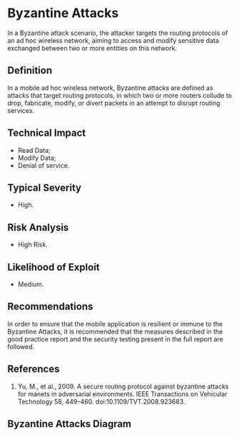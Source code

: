 # Byzantine Attacks

In a Byzantine attack scenario, the attacker targets the routing protocols of an ad hoc wireless network, aiming to access and modify sensitive data exchanged between two or more entities on this network.

## Definition

 In a mobile ad hoc wireless network, Byzantine attacks are defined as attacks that target routing protocols, in which two or more routers collude to drop, fabricate, modify, or divert packets in an attempt to disrupt routing services.
 
## Technical Impact

* Read Data;
* Modify Data;
* Denial of service.

## Typical Severity

* High.

## Risk Analysis

* High Risk.

## Likelihood of Exploit
  
* Medium.

## Recommendations

In order to ensure that the mobile application is resilient or immune to the Byzantine Attacks, it is recommended that the measures described in the good practice report and the security testing present in the full report are followed.

## References

1. Yu, M., et al., 2009. A secure routing protocol against byzantine attacks for manets in adversarial environments. IEEE Transactions on Vehicular Technology 58, 449–460. doi:10.1109/TVT.2008.923683.

## Byzantine Attacks Diagram
